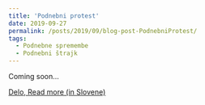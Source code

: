 ```yaml
---
title: 'Podnebni protest'
date: 2019-09-27
permalink: /posts/2019/09/blog-post-PodnebniProtest/
tags:
  - Podnebne spremembe
  - Podnebni štrajk
---
```


Coming soon...

[Delo, Read more (in Slovene)](https://www.delo.si/novice/okolje/protesti-tokrat-tudi-v-sloveniji-232387.html)



